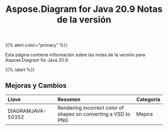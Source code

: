 ﻿---
title: Aspose.Diagram for Java 20.9 Notas de la versión
type: docs
weight: 13
url: /es/java/aspose-diagram-for-java-20-9-release-notes/
---
{{% alert color="primary" %}}

Esta página contiene información sobre las notas de la versión para Aspose.Diagram for Java 20.9.

{{% /alert %}}
## **Mejoras y Cambios**  ##

|**Llave**|**Resumen**|**Categoría**|
|:- |:- |:- |
|DIAGRAMJAVA-50352|Rendering incorrect color of shapes on converting a VSD to PNG|Mejora|
